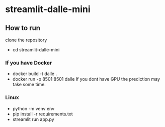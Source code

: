 # streamlit-dalle-mini

## How to run

clone the repository
- cd streamlit-dalle-mini

### If you have Docker

- docker build -t dalle .
- docker run -p 8501:8501 dalle
If you dont have GPU the prediction may take some time.

### Linux

- python -m venv env
- pip install -r requirements.txt
- streamlit run app.py
